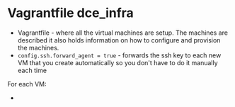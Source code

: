 # Vagrantfile dce_infra

- Vagrantfile - where all the virtual machines are setup. The machines are described it also holds information on how to configure and provision the machines.
- `config.ssh.forward_agent = true` - forwards the ssh key to each new VM that you create automatically so you don't have to do it manually each time

For each VM:

- 